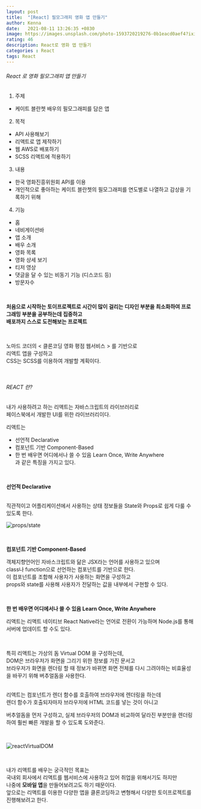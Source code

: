 ```yaml
---
layout: post
title:  "[React] 필모그래피 영화 앱 만들기"
author: Kenna
date:   2021-08-11 13:26:35 +0830
image: https://images.unsplash.com/photo-1593720219276-0b1eacd0aef4?ixid=MnwxMjA3fDB8MHxwaG90by1wYWdlfHx8fGVufDB8fHx8&ixlib=rb-1.2.1&auto=format&fit=crop&w=1343&q=80
rating: 46
description: React로 영화 앱 만들기
categories : React
tags: React
---
```


###### React 로 영화 필모그래피 앱 만들기

1) 주제

- 케이트 블란쳇 배우의 필모그래피를 담은 앱

2) 목적

- API 사용해보기
- 리액트로 앱 제작하기
- 웹 AWS로 배포하기
- SCSS 리액트에 적용하기

3) 내용

- 한국 영화진흥위원회 API를 이용
- 개인적으로 좋아하는 케이트 블란쳇의 필모그래피를 연도별로 나열하고 감상을 기록하기 위해

4) 기능

- 홈
- 네비게이션바 
- 앱 소개
- 배우 소개
- 영화 목록
- 영화 상세 보기
- 티저 영상
- 댓글을 달 수 있는 비동기 기능 (디스코드 등)
- 방문자수

<br>


**처음으로 시작하는 토이프로젝트로 시간이 많이 걸리는 디자인 부분을 최소화하여 프로그래밍 부분을 공부하는데 집중하고**    
**배포까지 스스로 도전해보는 프로젝트**  


<br>

노마드 코더의 < 클론코딩 영화 평점 웹서비스 > 를 기반으로  
리액트 앱을 구성하고   
CSS는 SCSS를 이용하여 개발할 계획이다.


<br>

###### REACT 란?

내가 사용하려고 하는 리액트는 자바스크립트의 라이브러리로  
페이스북에서 개발한 UI를 위한 라이브러리이다.  

리액트는    
- 선언적 Declarative  
- 컴포넌트 기반 Component-Based  
- 한 번 배우면 어디에서나 쓸 수 있음 Learn Once, Write Anywhere  
과 같은 특징을 가지고 있다.   


<br>

**선언적 Declarative**

<br>
직관적이고 어플리케이션에서 사용하는 상태 정보들을 State와 Props로 쉽게 다룰 수 있도록 한다.  

![props/state](https://external-content.duckduckgo.com/iu/?u=https%3A%2F%2Fcodetoart.com%2Frails%2Factive_storage%2Fblobs%2FeyJfcmFpbHMiOnsibWVzc2FnZSI6IkJBaHBRdz09IiwiZXhwIjpudWxsLCJwdXIiOiJibG9iX2lkIn19--87501a1873d22267e89b7a881c6a7ee545473486%2Fpic-2.png&f=1&nofb=1)

<br>

**컴포넌트 기반 Component-Based**
<br>

객체지향언어인 자바스크립트와 닮은 JSX라는 언어를 사용하고 있으며  
class나 function으로 선언하는 컴포넌트를 기반으로 한다.  
이 컴포넌트를 조합해 사용자가 사용하는 화면을 구성하고  
props와 state를 사용해 사용자가 전달하는 값을 내부에서 구현할 수 있다.

<br>


**한 번 배우면 어디에서나 쓸 수 있음 Learn Once, Write Anywhere**
<br>

리액트는 리액트 네이티브 React Native라는 언어로 전환이 가능하며 Node.js를 통해 서버에 업데이트 할 수도 있다.

<br>

특히 리액트는 가상의 돔 Virtual DOM 을 구성하는데,  
DOM은 브라우저가 화면을 그리기 위한 정보를 가진 문서고  
브라우저가 화면을 렌더링 할 때 정보가 바뀌면 화면 전체를 다시 그려야하는 비효율성을 바꾸기 위해 버추얼돔을 사용한다.  
<br>


리액트는 컴포넌트가 렌더 함수를 호출하여 브라우저에 렌더링을 하는데    
렌더 함수가 호출되자마자 브라우저에 HTML 코드를 넣는 것이 아니고   

버추얼돔을 먼저 구성하고, 실제 브라우저의 DOM과 비교하여 달라진 부분만을 렌더링 하여 훨씬 빠른 개발을 할 수 있도록 도와준다.  

<br>

![reactVirtualDOM]("http://kenna.dothome.co.kr/hidden/images/blog_react_1.jpg")

<br>



내가 리액트를 배우는 궁극적인 목표는  
국내외 회사에서 리액트를 웹서비스에 사용하고 있어 취업을 위해서기도 하지만  
나중에 **모바일 앱**을 만들어보려고도 하기 때문이다.  
앞으로는 리액트를 이용한 다양한 앱을 클론코딩하고 변형해서 다양한 토이프로젝트를 진행해보려고 한다.  
